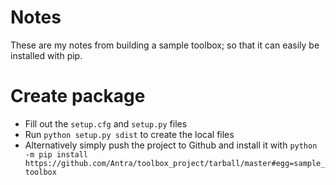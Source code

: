 # Notes
These are my notes from building a sample toolbox; so that it can easily be installed with pip.

# Create package
- Fill out the `setup.cfg` and `setup.py` files
- Run `python setup.py sdist` to create the local files
- Alternatively simply push the project to Github and install it with `python -m pip install https://github.com/Antra/toolbox_project/tarball/master#egg=sample_toolbox`